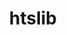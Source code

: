 ---
title: "htslib"
layout: cache
categories: [package, v0.18.1]
meta: {"versions": ["1.14"], "compilers": ["gcc@=7.3.1"], "oss": ["amzn2"], "platforms": ["linux"], "targets": ["aarch64", "graviton2", "x86_64_v3", "x86_64_v4"], "stacks": ["aws-isc", "aws-isc-aarch64", "root"], "num_specs": 4, "num_specs_by_stack": {"root": 4, "aws-isc": 2, "aws-isc-aarch64": 2}}
spec_details: [{"hash": "ik5twi3ojuap5kfdqctwr7sfbcchg4dx", "compiler": "gcc@=7.3.1", "versions": ["1.14"], "os": "amzn2", "platform": "linux", "target": "x86_64_v4", "variants": ["+libcurl", "+libdeflate"], "stacks": ["root", "aws-isc"], "size": "-", "tarball": "https://binaries.spack.io/v0.18.1/build_cache/linux-amzn2-x86_64_v4/gcc-7.3.1/htslib-1.14/linux-amzn2-x86_64_v4-gcc-7.3.1-htslib-1.14-ik5twi3ojuap5kfdqctwr7sfbcchg4dx.spack"}, {"hash": "jtxjfau6xnrsqit625l6aieqv7yqqh6i", "compiler": "gcc@=7.3.1", "versions": ["1.14"], "os": "amzn2", "platform": "linux", "target": "graviton2", "variants": ["+libcurl", "+libdeflate"], "stacks": ["aws-isc-aarch64", "root"], "size": "-", "tarball": "https://binaries.spack.io/v0.18.1/build_cache/linux-amzn2-graviton2/gcc-7.3.1/htslib-1.14/linux-amzn2-graviton2-gcc-7.3.1-htslib-1.14-jtxjfau6xnrsqit625l6aieqv7yqqh6i.spack"}, {"hash": "lra2ikf7ureywsx2mc4y65v6huxmzay7", "compiler": "gcc@=7.3.1", "versions": ["1.14"], "os": "amzn2", "platform": "linux", "target": "x86_64_v3", "variants": ["+libcurl", "+libdeflate"], "stacks": ["root", "aws-isc"], "size": "-", "tarball": "https://binaries.spack.io/v0.18.1/build_cache/linux-amzn2-x86_64_v3/gcc-7.3.1/htslib-1.14/linux-amzn2-x86_64_v3-gcc-7.3.1-htslib-1.14-lra2ikf7ureywsx2mc4y65v6huxmzay7.spack"}, {"hash": "jxenyjxp36owndb6qlbjz7j6mh3z2c2m", "compiler": "gcc@=7.3.1", "versions": ["1.14"], "os": "amzn2", "platform": "linux", "target": "aarch64", "variants": ["+libcurl", "+libdeflate"], "stacks": ["aws-isc-aarch64", "root"], "size": "-", "tarball": "https://binaries.spack.io/v0.18.1/build_cache/linux-amzn2-aarch64/gcc-7.3.1/htslib-1.14/linux-amzn2-aarch64-gcc-7.3.1-htslib-1.14-jxenyjxp36owndb6qlbjz7j6mh3z2c2m.spack"}]
---
